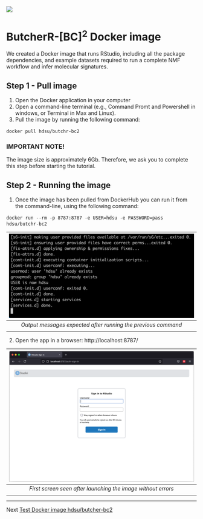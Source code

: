 <img src="https://github.com/hdsu-bioquant/ButchR/raw/master/vignettes/figs/ButchR/ButchR_logo.png" width="300">

# ButcherR-[BC]<sup>2</sup> Docker image

We created a Docker image that runs RStudio, including all the package dependencies, and example datasets required to run a complete NMF workflow and infer molecular signatures. 

## Step 1 - Pull image

1. Open the Docker application in your computer
2. Open a command-line terminal (e.g., Command Promt and Powershell in windows, or Terminal in Max and Linux).
3. Pull the image by running the following command:

```
docker pull hdsu/butchr-bc2
```

### IMPORTANT NOTE! 

The image size is approximately 6Gb. Therefore, we ask you to complete this step before starting the tutorial.


## Step 2 - Running the image 

1. Once the image has been pulled from DockerHub you can run it from the command-line, using the following command:  

```
docker run --rm -p 8787:8787 -e USER=hdsu -e PASSWORD=pass hdsu/butchr-bc2
```

<!-- ![](figs/run_output.png) 
*Output messages expected after running the previous command* -->

| ![](figs/run_output.png) | 
|:--:| 
| *Output messages expected after running the previous command* |
||
   

2. Open the app in a browser:
http://localhost:8787/


<!-- ![](figs/run_screen.png)
*First screen seen after launching the image without errors* -->

| ![](figs/run_screen.png) | 
|:--:| 
| *First screen seen after launching the image without errors* |
||

*********

Next [Test Docker image hdsu/butcher-bc2](./docker/02_test_image.md)
